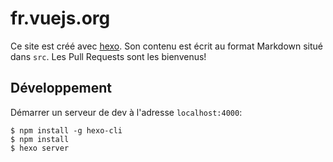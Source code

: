 # fr.vuejs.org

Ce site est créé avec [hexo](http://hexo.io/). Son contenu est écrit au format Markdown situé dans `src`. Les Pull Requests sont les bienvenus!

## Développement

Démarrer un serveur de dev à l'adresse `localhost:4000`:

```
$ npm install -g hexo-cli
$ npm install
$ hexo server
```

